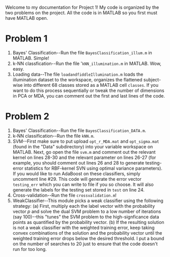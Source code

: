 Welcome to my documentation for Project 1! My code is organized by the two problems on the project. 
All the code is in MATLAB so you first must have MATLAB open. 


# Problem 1 

1. Bayes' Classification--Run the file `BayesClassification_illum.m` in MATLAB. Simple! 
2. k-NN classfication--Run the file '`kNN_illumination.m` in MATLAB. Wow, easy. 
3. Loading data--The file `loadandfiddleIllumination.m` loads the illumination dataset to the workspace, organizes the flattened subject-wise into different 
68 classes stored as a MATLAB cell `classes`. If you want to do this process sequentially or tweak the number of dimensions in PCA or MDA, you can comment
out the first and last lines of the code. 

# Problem 2 

1. Bayes' Classification--Run the file `BayesClassification_DATA.m`.
2. k-NN classification--Run the file `kNN.m`. 
3. SVM--First make sure to put upload `opt_r_MDA.mat` and `opt_sigma.mat` (found in the "Data" subdirectory) into your variable workspace on MATLAB. Next, go open the file `svm.m` and comment out the relevant kernel on lines 28-30 and the relevant parameter on lines 26-27 (for example, you should comment out lines 26 and 28 to generate testing-error statistics for RBF-kernel SVN using optimal variance parameters). If you would like to run AdaBoost on these classifiers, simply uncomment line #29. This code will generate the error vector `testing_err` which you can write to file if you so choose. It will also generate the labels for the testing set stored in `test` on line 24. 
4. Cross-validation--Run the file `crossvalidation.m`! 
5. WeakClassifier--This module picks a weak classifier using the following strategy: (a) First, multiply each the label vector with the probability vector $p$ and solve the dual SVM problem to a low number of iterations (say 100)--this "tunes" the SVM problem to the high-signficance data points as quantified by the probability vector. (b) If the resulting solution is not a weak classifier with the weighted training error, keep taking convex combinations of the solution and the probability vector until the weighted training error drops below the desired threshold. I put a bound on the number of searches to 20 just to ensure that the code doesn't run for too long. 
